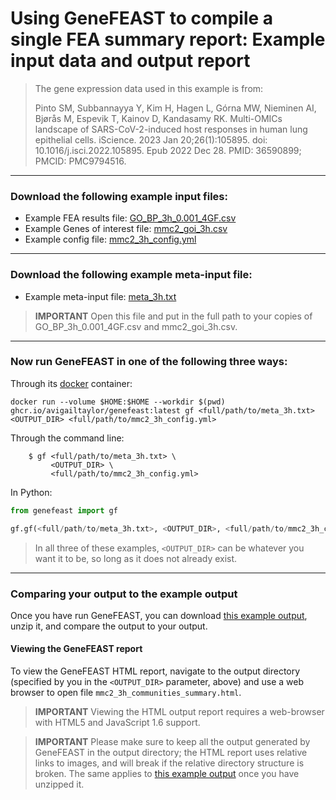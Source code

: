# Using GeneFEAST to compile a **single FEA summary report**: Example input data and output report

> The gene expression data used in this example is from: 
>
> Pinto SM, Subbannayya Y, Kim H, Hagen L, Górna MW, Nieminen AI, Bjørås M, Espevik T, Kainov D, Kandasamy RK. Multi-OMICs landscape of SARS-CoV-2-induced host responses in human lung epithelial cells. iScience. 2023 Jan 20;26(1):105895. doi: 10.1016/j.isci.2022.105895. Epub 2022 Dec 28. PMID: 36590899; PMCID: PMC9794516.

---
### Download the following example input files:

- Example FEA results file: [GO_BP_3h_0.001_4GF.csv](https://avigailtaylor.github.io/GeneFEAST/GO_BP_3h_0.001_4GF.csv)
- Example Genes of interest file: [mmc2_goi_3h.csv](https://avigailtaylor.github.io/GeneFEAST/mmc2_goi_3h.csv)
- Example config file: [mmc2_3h_config.yml](https://avigailtaylor.github.io/GeneFEAST/mmc2_3h_config.yml)

---
### Download the following example meta-input file:

- Example meta-input file: [meta_3h.txt](https://avigailtaylor.github.io/GeneFEAST/meta_3h.txt)

> **IMPORTANT** Open this file and put in the full path to your copies of GO_BP_3h_0.001_4GF.csv and mmc2_goi_3h.csv.

---
### Now run GeneFEAST in one of the following three ways:

Through its [docker](https://docs.docker.com/get-docker/) container:
```
docker run --volume $HOME:$HOME --workdir $(pwd) ghcr.io/avigailtaylor/genefeast:latest gf <full/path/to/meta_3h.txt> <OUTPUT_DIR> <full/path/to/mmc2_3h_config.yml>
```

Through the command line:
```
    $ gf <full/path/to/meta_3h.txt> \
         <OUTPUT_DIR> \
         <full/path/to/mmc2_3h_config.yml>
```

In Python:

```python
from genefeast import gf

gf.gf(<full/path/to/meta_3h.txt>, <OUTPUT_DIR>, <full/path/to/mmc2_3h_config.yml>)
```
> In all three of these examples, `<OUTPUT_DIR>` can be whatever you want it to be, so long as it does not already exist.

---
### Comparing your output to the example output

Once you have run GeneFEAST, you can download [this example output](https://avigailtaylor.github.io/GeneFEAST/mmc2_3h_output.zip), unzip it, and compare the output to your output.

#### Viewing the GeneFEAST report
To view the GeneFEAST HTML report, navigate to the output directory (specified by you in the `<OUTPUT_DIR>` parameter, above) and use a web browser to open
file `mmc2_3h_communities_summary.html`.

> **IMPORTANT**
> Viewing the HTML output report requires a web-browser with HTML5 and JavaScript 1.6 support.

> **IMPORTANT**
> Please make sure to keep all the output generated by GeneFEAST in the output directory; the HTML report uses relative links to images, and will break if the relative directory structure is broken.
> The same applies to [this example output](https://avigailtaylor.github.io/GeneFEAST/mmc2_3h_output.zip) once you have unzipped it.


